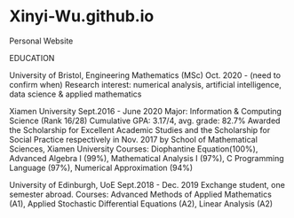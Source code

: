 # Xinyi-Wu.github.io
Personal Website

EDUCATION

University of Bristol, Engineering Mathematics (MSc) Oct. 2020 - (need to confirm when)
Research interest: numerical analysis, artificial intelligence, data science & applied mathematics

Xiamen University Sept.2016 - June 2020
Major: Information & Computing Science (Rank 16/28)
Cumulative GPA: 3.17/4, avg. grade: 82.7%
Awarded the Scholarship for Excellent Academic Studies and the Scholarship for Social Practice
respectively in Nov. 2017 by School of Mathematical Sciences, Xiamen University
Courses: Diophantine Equation(100%), Advanced Algebra I (99%), Mathematical Analysis
I (97%), C Programming Language (97%), Numerical Approximation (94%)

University of Edinburgh, UoE Sept.2018 - Dec. 2019
Exchange student, one semester abroad.
Courses: Advanced Methods of Applied Mathematics (A1), Applied Stochastic Differential
Equations (A2), Linear Analysis (A2)
